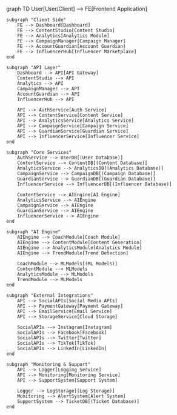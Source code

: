 graph TD
    User[User/Client] --> FE[Frontend Application]
    
    subgraph "Client Side"
        FE --> Dashboard[Dashboard]
        FE --> ContentStudio[Content Studio]
        FE --> Analytics[Analytics Module]
        FE --> CampaignManager[Campaign Manager]
        FE --> AccountGuardian[Account Guardian]
        FE --> InfluencerHub[Influencer Marketplace]
    end
    
    subgraph "API Layer"
        Dashboard --> API[API Gateway]
        ContentStudio --> API
        Analytics --> API
        CampaignManager --> API
        AccountGuardian --> API
        InfluencerHub --> API
        
        API --> AuthService[Auth Service]
        API --> ContentService[Content Service]
        API --> AnalyticsService[Analytics Service]
        API --> CampaignService[Campaign Service]
        API --> GuardianService[Guardian Service]
        API --> InfluencerService[Influencer Service]
    end
    
    subgraph "Core Services"
        AuthService --> UserDB[(User Database)]
        ContentService --> ContentDB[(Content Database)]
        AnalyticsService --> AnalyticsDB[(Analytics Database)]
        CampaignService --> CampaignDB[(Campaign Database)]
        GuardianService --> GuardianDB[(Guardian Database)]
        InfluencerService --> InfluencerDB[(Influencer Database)]
        
        ContentService --> AIEngine[AI Engine]
        AnalyticsService --> AIEngine
        CampaignService --> AIEngine
        GuardianService --> AIEngine
        InfluencerService --> AIEngine
    end
    
    subgraph "AI Engine"
        AIEngine --> CoachModule[Coach Module]
        AIEngine --> ContentModule[Content Generation]
        AIEngine --> AnalyticsModule[Analytics Module]
        AIEngine --> TrendModule[Trend Detection]
        
        CoachModule --> MLModels[(ML Models)]
        ContentModule --> MLModels
        AnalyticsModule --> MLModels
        TrendModule --> MLModels
    end
    
    subgraph "External Integrations"
        API --> SocialAPIs[Social Media APIs]
        API --> PaymentGateway[Payment Gateway]
        API --> EmailService[Email Service]
        API --> StorageService[Cloud Storage]
        
        SocialAPIs --> Instagram[Instagram]
        SocialAPIs --> Facebook[Facebook]
        SocialAPIs --> Twitter[Twitter]
        SocialAPIs --> TikTok[TikTok]
        SocialAPIs --> LinkedIn[LinkedIn]
    end
    
    subgraph "Monitoring & Support"
        API --> Logger[Logging Service]
        API --> Monitoring[Monitoring Service]
        API --> SupportSystem[Support System]
        
        Logger --> LogStorage[(Log Storage)]
        Monitoring --> AlertSystem[Alert System]
        SupportSystem --> TicketDB[(Ticket Database)]
    end

